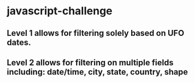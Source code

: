 # javascript-challenge

## Level 1 allows for filtering solely based on UFO dates.
## Level 2 allows for filtering on multiple fields including: date/time, city, state, country, shape
